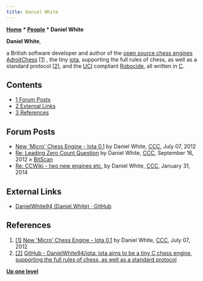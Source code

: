 ```yaml
---
title: Daniel White
---
```

**[Home](Home "Home") * [People](People "People") * Daniel White**

**Daniel White**,

a British software developer and author of the [open source chess engines](Category:Open_Source "Category:Open Source") [AdroitChess](index.php?title=AdroitChess&action=edit&redlink=1 "AdroitChess (page does not exist)")
<a id="cite-note-1" href="#cite-ref-1">[1]</a> ,
the tiny [iota](Iota "Iota"), supporting the full rules of chess, as well as a standard protocol <a id="cite-note-2" href="#cite-ref-2">[2]</a>,
and the [UCI](UCI "UCI") compliant [Robocide](Robocide "Robocide"), all written in [C](C "C").

## Contents

- [1 Forum Posts](#forum-posts)
- [2 External Links](#external-links)
- [3 References](#references)

## Forum Posts

- [New 'Micro' Chess Engine - Iota 0.1](http://www.talkchess.com/forum/viewtopic.php?t=44325) by Daniel White, [CCC](CCC "CCC"), July 07, 2012
- [Re: Leading Zero Count Question](http://www.talkchess.com/forum/viewtopic.php?t=45188&start=1) by Daniel White, [CCC](CCC "CCC"), September 16, 2012 » [BitScan](BitScan "BitScan")
- [Re: CCWiki - two new engines etc.](http://www.talkchess.com/forum/viewtopic.php?t=51120&start=1) by Daniel White, [CCC](CCC "CCC"), January 31, 2014

## External Links

- [DanielWhite94 (Daniel White) · GitHub](https://github.com/DanielWhite94)

## References

1. <a id="cite-ref-1" href="#cite-note-1">[1]</a> [New 'Micro' Chess Engine - Iota 0.1](http://www.talkchess.com/forum/viewtopic.php?t=44325) by Daniel White, [CCC](CCC "CCC"), July 07, 2012
1. <a id="cite-ref-2" href="#cite-note-2">[2]</a> [GitHub - DanielWhite94/iota: iota aims to be a tiny C chess engine, supporting the full rules of chess, as well as a standard protocol](https://github.com/DanielWhite94/iota)

**[Up one level](People "People")**

